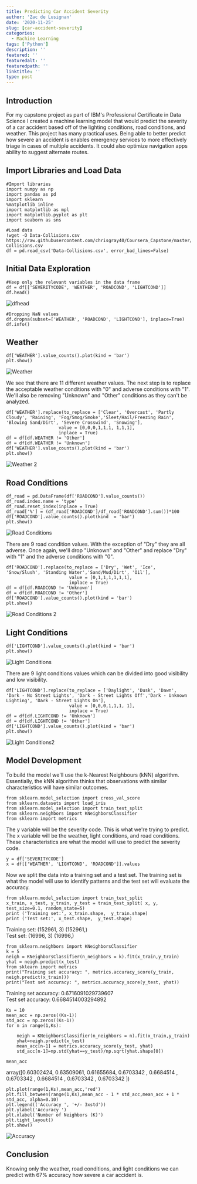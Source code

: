 ```yaml
---
title: Predicting Car Accident Severity
author: 'Zac de Lusignan'
date: '2020-11-25'
slug: [car-accident-severity]
categories:
  - Machine Learning
tags: ['Python']
description: ''
featured: ''
featuredalt: ''
featuredpath: ''
linktitle: ''
type: post
---
```


## Introduction

For my capstone project as part of IBM's Professional Certificate in Data Science I created a machine learning model that would predict the severity of a car accident based off of the lighting conditions, road conditions, and weather. This project has many practical uses. Being able to better predict how severe an accident is enables emergency services to more effectively triage in cases of multiple accidents. It could also optimize navigation apps ability to suggest alternate routes.

## Import Libraries and Load Data

````
#Import libraries
import numpy as np
import pandas as pd
import sklearn
%matplotlib inline
import matplotlib as mpl
import matplotlib.pyplot as plt
import seaborn as sns

#Load data
!wget -O Data-Collisions.csv https://raw.githubusercontent.com/chrisgray40/Coursera_Capstone/master/Data-Collisions.csv
df = pd.read_csv('Data-Collisions.csv', error_bad_lines=False)
````

## Initial Data Exploration

````
#Keep only the relevant variables in the data frame
df = df[['SEVERITYCODE', 'WEATHER', 'ROADCOND', 'LIGHTCOND']]
df.head()
````

![dfhead](/img/main/dfhead.png)

````
#Dropping NaN values
df.dropna(subset=['WEATHER', 'ROADCOND', 'LIGHTCOND'], inplace=True)
df.info()
````

## Weather

````
df['WEATHER'].value_counts().plot(kind = 'bar')
plt.show()
````

![Weather](/img/main/weatherhead.png)

We see that there are 11 different weather values. The next step is to replace the acceptable weather conditions with "0" and adverse conditions with "1". We'll also be removing "Unknown" and "Other" conditions as they can't be analyzed.

````
df['WEATHER'].replace(to_replace = ['Clear', 'Overcast', 'Partly Cloudy', 'Raining', 'Fog/Smog/Smoke','Sleet/Hail/Freezing Rain', 'Blowing Sand/Dirt', 'Severe Crosswind', 'Snowing'],
                    value = [0,0,0,1,1,1, 1,1,1],
                    inplace = True)
df = df[df.WEATHER != 'Other']
df = df[df.WEATHER != 'Unknown']
df['WEATHER'].value_counts().plot(kind = 'bar')
plt.show()
````

![Weather 2](/img/main/weather2.png)

## Road Conditions

````
df_road = pd.DataFrame(df['ROADCOND'].value_counts())
df_road.index.name = 'type'
df_road.reset_index(inplace = True)
df_road['%'] = (df_road['ROADCOND']/df_road['ROADCOND'].sum())*100
df['ROADCOND'].value_counts().plot(kind  = 'bar')
plt.show()
````

![Road Conditions](/img/main/roadconditions.png)

There are 9 road condition values. With the exception of "Dry" they are all adverse. Once again, we'll drop "Unknown" and "Other" and replace "Dry" with "1" and the adverse conditions with "0".

````
df['ROADCOND'].replace(to_replace = ['Dry', 'Wet', 'Ice', 'Snow/Slush', 'Standing Water','Sand/Mud/Dirt', 'Oil'],
                        value = [0,1,1,1,1,1,1],
                        inplace = True)
df = df[df.ROADCOND != 'Unknown']
df = df[df.ROADCOND != 'Other']
df['ROADCOND'].value_counts().plot(kind = 'bar')
plt.show()
````

![Road Conditions 2](/img/main/roadconditions2.png)

## Light Conditions

````
df['LIGHTCOND'].value_counts().plot(kind = 'bar')
plt.show()
````

![Light Conditions](/img/main/lightconditions.png)

There are 9 light conditions values which can be divided into good visibility and low visibility.

````
df['LIGHTCOND'].replace(to_replace = ['Daylight', 'Dusk', 'Dawn', 'Dark - No Street Lights', 'Dark - Street Lights Off','Dark - Unknown Lighting', 'Dark - Street Lights On'],
                        value = [0,0,0,1,1,1, 1],
                        inplace = True)
df = df[df.LIGHTCOND != 'Unknown']
df = df[df.LIGHTCOND != 'Other']
df['LIGHTCOND'].value_counts().plot(kind = 'bar')
plt.show()
````
![Light Conditions2](/img/main/lightconditions2.png)


## Model Development

To build the model we'll use the k-Nearest Neighbours (kNN) algorithm. Essentially, the kNN algorithm thinks that observations with similar characteristics will have similar outcomes.

````
from sklearn.model_selection import cross_val_score
from sklearn.datasets import load_iris
from sklearn.model_selection import train_test_split
from sklearn.neighbors import KNeighborsClassifier
from sklearn import metrics
````

The y variable will be the severity code. This is what we're trying to predict. The x variable will be the weather, light conditions, and road conditions. These characteristics are what the model will use to predict the severity code.

````
y = df['SEVERITYCODE']
x = df[['WEATHER', 'LIGHTCOND', 'ROADCOND']].values
````
Now we split the data into a training set and a test set. The training set is what the model will use to identify patterns and the test set will evaluate the accuracy.

````
from sklearn.model_selection import train_test_split
x_train, x_test, y_train, y_test = train_test_split( x, y, test_size=0.1, random_state=5)
print ('Training set:', x_train.shape,  y_train.shape)
print ('Test set:', x_test.shape,  y_test.shape)
````
Training set: (152961, 3) (152961,) \
Test set: (16996, 3) (16996,)
````
from sklearn.neighbors import KNeighborsClassifier
k = 5
neigh = KNeighborsClassifier(n_neighbors = k).fit(x_train,y_train)
yhat = neigh.predict(x_test)
from sklearn import metrics
print("Training set accuracy: ", metrics.accuracy_score(y_train, neigh.predict(x_train)))
print("Test set accuracy: ", metrics.accuracy_score(y_test, yhat))
````
Training set accuracy:  0.6716091029739607 \
Test set accuracy:  0.6684514003294892

````
Ks = 10
mean_acc = np.zeros((Ks-1))
std_acc = np.zeros((Ks-1))
for n in range(1,Ks):
    
    neigh = KNeighborsClassifier(n_neighbors = n).fit(x_train,y_train)
    yhat=neigh.predict(x_test)
    mean_acc[n-1] = metrics.accuracy_score(y_test, yhat)
    std_acc[n-1]=np.std(yhat==y_test)/np.sqrt(yhat.shape[0])

mean_acc
````
array([0.60302424, 0.63509061, 0.61655684, 0.6703342 , 0.6684514 ,
       0.6703342 , 0.6684514 , 0.6703342 , 0.6703342 ])
````
plt.plot(range(1,Ks),mean_acc,'red')
plt.fill_between(range(1,Ks),mean_acc - 1 * std_acc,mean_acc + 1 * std_acc, alpha=0.10)
plt.legend(('Accuracy ', '+/- 3xstd'))
plt.ylabel('Accuracy ')
plt.xlabel('Number of Neighbors (K)')
plt.tight_layout()
plt.show()
````

![Accuracy](/img/main/nearestneighbor.png)

## Conclusion

Knowing only the weather, road conditions, and light conditions we can predict with 67% accuracy how severe a car accident is.
